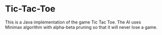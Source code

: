 # Tic-Tac-Toe

This is a Java implementation of the game Tic Tac Toe. The AI uses Minimax algorithm with alpha-beta pruning so that it will never lose a game.

